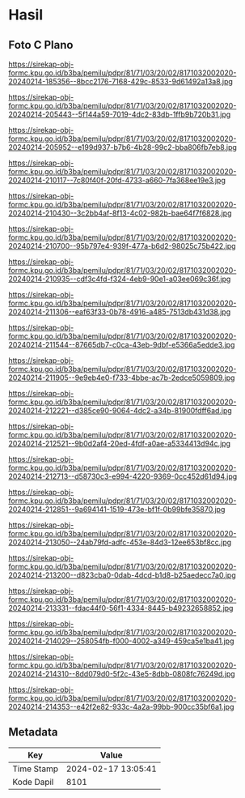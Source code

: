 # Hasil

## Foto C Plano

https://sirekap-obj-formc.kpu.go.id/b3ba/pemilu/pdpr/81/71/03/20/02/8171032002020-20240214-185356--8bcc2176-7168-429c-8533-9d61492a13a8.jpg

https://sirekap-obj-formc.kpu.go.id/b3ba/pemilu/pdpr/81/71/03/20/02/8171032002020-20240214-205443--5f144a59-7019-4dc2-83db-1ffb9b720b31.jpg

https://sirekap-obj-formc.kpu.go.id/b3ba/pemilu/pdpr/81/71/03/20/02/8171032002020-20240214-205952--e199d937-b7b6-4b28-99c2-bba806fb7eb8.jpg

https://sirekap-obj-formc.kpu.go.id/b3ba/pemilu/pdpr/81/71/03/20/02/8171032002020-20240214-210117--7c80f40f-20fd-4733-a660-7fa368ee19e3.jpg

https://sirekap-obj-formc.kpu.go.id/b3ba/pemilu/pdpr/81/71/03/20/02/8171032002020-20240214-210430--3c2bb4af-8f13-4c02-982b-bae64f7f6828.jpg

https://sirekap-obj-formc.kpu.go.id/b3ba/pemilu/pdpr/81/71/03/20/02/8171032002020-20240214-210700--95b797e4-939f-477a-b6d2-98025c75b422.jpg

https://sirekap-obj-formc.kpu.go.id/b3ba/pemilu/pdpr/81/71/03/20/02/8171032002020-20240214-210935--cdf3c4fd-f324-4eb9-90e1-a03ee069c36f.jpg

https://sirekap-obj-formc.kpu.go.id/b3ba/pemilu/pdpr/81/71/03/20/02/8171032002020-20240214-211306--eaf63f33-0b78-4916-a485-7513db431d38.jpg

https://sirekap-obj-formc.kpu.go.id/b3ba/pemilu/pdpr/81/71/03/20/02/8171032002020-20240214-211544--87665db7-c0ca-43eb-9dbf-e5366a5edde3.jpg

https://sirekap-obj-formc.kpu.go.id/b3ba/pemilu/pdpr/81/71/03/20/02/8171032002020-20240214-211905--9e9eb4e0-f733-4bbe-ac7b-2edce5059809.jpg

https://sirekap-obj-formc.kpu.go.id/b3ba/pemilu/pdpr/81/71/03/20/02/8171032002020-20240214-212221--d385ce90-9064-4dc2-a34b-81900fdff6ad.jpg

https://sirekap-obj-formc.kpu.go.id/b3ba/pemilu/pdpr/81/71/03/20/02/8171032002020-20240214-212521--9b0d2af4-20ed-4fdf-a0ae-a5334413d94c.jpg

https://sirekap-obj-formc.kpu.go.id/b3ba/pemilu/pdpr/81/71/03/20/02/8171032002020-20240214-212713--d58730c3-e994-4220-9369-0cc452d61d94.jpg

https://sirekap-obj-formc.kpu.go.id/b3ba/pemilu/pdpr/81/71/03/20/02/8171032002020-20240214-212851--9a694141-1519-473e-bf1f-0b99bfe35870.jpg

https://sirekap-obj-formc.kpu.go.id/b3ba/pemilu/pdpr/81/71/03/20/02/8171032002020-20240214-213050--24ab79fd-adfc-453e-84d3-12ee653bf8cc.jpg

https://sirekap-obj-formc.kpu.go.id/b3ba/pemilu/pdpr/81/71/03/20/02/8171032002020-20240214-213200--d823cba0-0dab-4dcd-b1d8-b25aedecc7a0.jpg

https://sirekap-obj-formc.kpu.go.id/b3ba/pemilu/pdpr/81/71/03/20/02/8171032002020-20240214-213331--fdac44f0-56f1-4334-8445-b49232658852.jpg

https://sirekap-obj-formc.kpu.go.id/b3ba/pemilu/pdpr/81/71/03/20/02/8171032002020-20240214-214029--258054fb-f000-4002-a349-459ca5e1ba41.jpg

https://sirekap-obj-formc.kpu.go.id/b3ba/pemilu/pdpr/81/71/03/20/02/8171032002020-20240214-214310--8dd079d0-5f2c-43e5-8dbb-0808fc76249d.jpg

https://sirekap-obj-formc.kpu.go.id/b3ba/pemilu/pdpr/81/71/03/20/02/8171032002020-20240214-214353--e42f2e82-933c-4a2a-99bb-900cc35bf6a1.jpg


## Metadata

| Key        | Value               |
| ---------- | ------------------- |
| Time Stamp | 2024-02-17 13:05:41 |
| Kode Dapil | 8101                |



